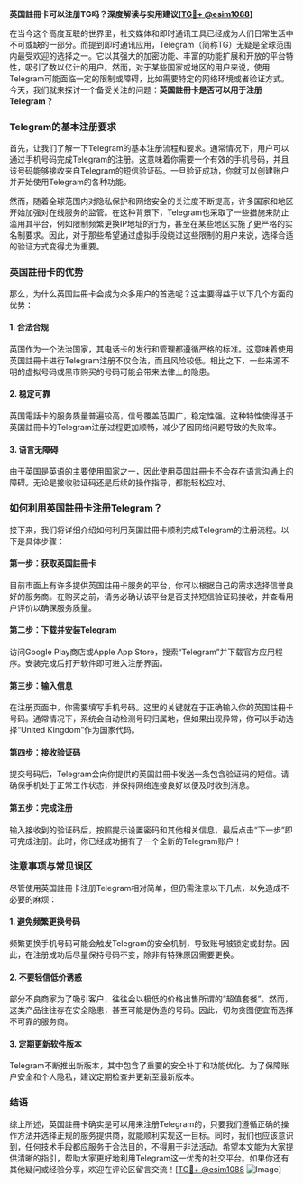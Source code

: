 **英国註冊卡可以注册TG吗？深度解读与实用建议[[TG💪+ @esim1088](https://t.me/s/esim1088)]**

在当今这个高度互联的世界里，社交媒体和即时通讯工具已经成为人们日常生活中不可或缺的一部分。而提到即时通讯应用，Telegram（简称TG）无疑是全球范围内最受欢迎的选择之一。它以其强大的加密功能、丰富的功能扩展和开放的平台特性，吸引了数以亿计的用户。然而，对于某些国家或地区的用户来说，使用Telegram可能面临一定的限制或障碍，比如需要特定的网络环境或者验证方式。今天，我们就来探讨一个备受关注的问题：**英国註冊卡是否可以用于注册Telegram？**

### Telegram的基本注册要求

首先，让我们了解一下Telegram的基本注册流程和要求。通常情况下，用户可以通过手机号码完成Telegram的注册。这意味着你需要一个有效的手机号码，并且该号码能够接收来自Telegram的短信验证码。一旦验证成功，你就可以创建账户并开始使用Telegram的各种功能。

然而，随着全球范围内对隐私保护和网络安全的关注度不断提高，许多国家和地区开始加强对在线服务的监管。在这种背景下，Telegram也采取了一些措施来防止滥用其平台，例如限制频繁更换IP地址的行为，甚至在某些地区实施了更严格的实名制要求。因此，对于那些希望通过虚拟手段绕过这些限制的用户来说，选择合适的验证方式变得尤为重要。

### 英国註冊卡的优势

那么，为什么英国註冊卡会成为众多用户的首选呢？这主要得益于以下几个方面的优势：

#### 1. **合法合规**
英国作为一个法治国家，其电话卡的发行和管理都遵循严格的标准。这意味着使用英国註冊卡进行Telegram注册不仅合法，而且风险较低。相比之下，一些来源不明的虚拟号码或黑市购买的号码可能会带来法律上的隐患。

#### 2. **稳定可靠**
英国電話卡的服务质量普遍较高，信号覆盖范围广，稳定性强。这种特性使得基于英国註冊卡的Telegram注册过程更加顺畅，减少了因网络问题导致的失败率。

#### 3. **语言无障碍**
由于英国是英语的主要使用国家之一，因此使用英国註冊卡不会存在语言沟通上的障碍。无论是接收验证码还是后续的操作指导，都能轻松应对。

### 如何利用英国註冊卡注册Telegram？

接下来，我们将详细介绍如何利用英国註冊卡顺利完成Telegram的注册流程。以下是具体步骤：

#### 第一步：获取英国註冊卡
目前市面上有许多提供英国註冊卡服务的平台，你可以根据自己的需求选择信誉良好的服务商。在购买之前，请务必确认该平台是否支持短信验证码接收，并查看用户评价以确保服务质量。

#### 第二步：下载并安装Telegram
访问Google Play商店或Apple App Store，搜索“Telegram”并下载官方应用程序。安装完成后打开软件即可进入注册界面。

#### 第三步：输入信息
在注册页面中，你需要填写手机号码。这里的关键就在于正确输入你的英国註冊卡号码。通常情况下，系统会自动检测号码归属地，但如果出现异常，你可以手动选择“United Kingdom”作为国家代码。

#### 第四步：接收验证码
提交号码后，Telegram会向你提供的英国註冊卡发送一条包含验证码的短信。请确保手机处于正常工作状态，并保持网络连接良好以便及时收到消息。

#### 第五步：完成注册
输入接收到的验证码后，按照提示设置密码和其他相关信息，最后点击“下一步”即可完成注册。此时，你已经成功拥有了一个全新的Telegram账户！

### 注意事项与常见误区

尽管使用英国註冊卡注册Telegram相对简单，但仍需注意以下几点，以免造成不必要的麻烦：

#### 1. 避免频繁更换号码
频繁更换手机号码可能会触发Telegram的安全机制，导致账号被锁定或封禁。因此，在注册成功后尽量保持号码不变，除非有特殊原因需要更换。

#### 2. 不要轻信低价诱惑
部分不良商家为了吸引客户，往往会以极低的价格出售所谓的“超值套餐”。然而，这类产品往往存在安全隐患，甚至可能是伪造的号码。因此，切勿贪图便宜而选择不可靠的服务商。

#### 3. 定期更新软件版本
Telegram不断推出新版本，其中包含了重要的安全补丁和功能优化。为了保障账户安全和个人隐私，建议定期检查并更新至最新版本。

### 结语

综上所述，英国註冊卡确实是可以用来注册Telegram的，只要我们遵循正确的操作方法并选择正规的服务提供商，就能顺利实现这一目标。同时，我们也应该意识到，任何技术手段都应服务于合法目的，不得用于非法活动。希望本文能为大家提供清晰的指引，帮助大家更好地利用Telegram这一优秀的社交平台。如果你还有其他疑问或经验分享，欢迎在评论区留言交流！[[TG💪+ @esim1088](https://t.me/s/esim1088) ![Image](https://i.postimg.cc/4NQfJmqS/Snipaste-2025-05-13-00-14-12.png)]